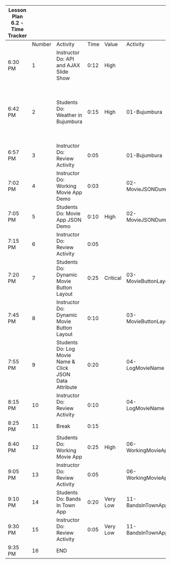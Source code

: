 | Lesson Plan 6.2 - Time Tracker |        |                                                         |      |          |                      |                                                                                 |
| ------------------------------ | ------ | ------------------------------------------------------- | ---- | -------- | -------------------- | ------------------------------------------------------------------------------- |
|                                | Number | Activity                                                | Time | Value    | Activity             | Notes                                                                           |
| 6:30 PM                        | 1      | Instructor Do: API and AJAX Slide Show                  | 0:12 | High     |                      | High or Critical Activities:                                                    |
| 6:42 PM                        | 2      | Students Do: Weather in Bujumbura                       | 0:15 | High     | 01-Bujumbura         | Are worth spending extra moments on in class and/or may be pivotal to homework. |
| 6:57 PM                        | 3      | Instructor Do: Review Activity                          | 0:05 |          | 01-Bujumbura         |                                                                                 |
| 7:02 PM                        | 4      | Instructor Do: Working Movie App Demo                   | 0:03 |          | 02-MovieJSONDump     |                                                                                 |
| 7:05 PM                        | 5      | Students Do: Movie App JSON Demo                        | 0:10 | High     | 02-MovieJSONDump     |                                                                                 |
| 7:15 PM                        | 6      | Instructor Do: Review Activity                          | 0:05 |          |                      |                                                                                 |
| 7:20 PM                        | 7      | Students Do: Dynamic Movie Button Layout                | 0:25 | Critical | 03-MovieButtonLayout |                                                                                 |
| 7:45 PM                        | 8      | Instructor Do: Dynamic Movie Button Layout              | 0:10 |          | 03-MovieButtonLayout |                                                                                 |
| 7:55 PM                        | 9      | Students Do: Log Movie Name & Click JSON Data Attribute | 0:20 |          | 04-LogMovieName      |                                                                                 |
| 8:15 PM                        | 10     | Instructor Do: Review Activity                          | 0:10 |          | 04-LogMovieName      |                                                                                 |
| 8:25 PM                        | 11     | Break                                                   | 0:15 |          |                      |                                                                                 |
| 8:40 PM                        | 12     | Students Do: Working Movie App                          | 0:25 | High     | 06-WorkingMovieApp   |                                                                                 |
| 9:05 PM                        | 13     | Instructor Do: Review Activity                          | 0:05 |          | 06-WorkingMovieApp   |                                                                                 |
| 9:10 PM                        | 14     | Students Do: Bands In Town App                          | 0:20 | Very Low | 11-BandsInTownApp    |                                                                                 |
| 9:30 PM                        | 15     | Instructor Do: Review Activity                          | 0:05 | Very Low | 11-BandsInTownApp    |                                                                                 |
| 9:35 PM                        | 16     | END                                                     |      |          |                      |                                                                                 |
